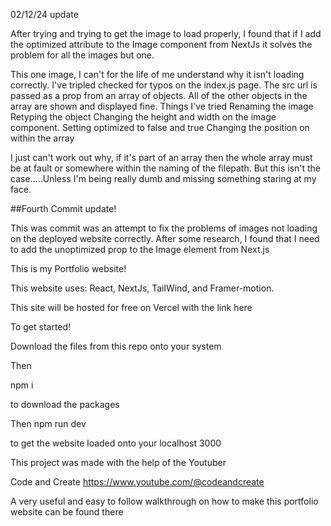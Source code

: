 02/12/24 update

After trying and trying to get the image to load properly, I found that if I add the optimized attribute to the Image component from NextJs it solves the problem for all the images but one.

This one image, I can't for the life of me understand why it isn't loading correctly. I've tripled checked for typos on the index.js page. The src url is passed as a prop from an array of objects. All of the other objects in the array are shown and displayed fine.
Things I've tried
Renaming the image
Retyping the object
Changing the height and width on the image component.
Setting optimized to false and true
Changing the position on within the array

I just can't work out why, if it's part of an array then the whole array must be at fault or somewhere within the naming of the filepath. But this isn't the case.....Unless I'm being really dumb and missing something staring at my face.

##Fourth Commit update!

This was commit was an attempt to fix the problems of images not loading on the deployed website correctly.
After some research, I found that I need to add the unoptimized prop to the Image element from Next.js

This is my Portfolio website!

This website uses: React, NextJs, TailWind, and Framer-motion.

This site will be hosted for free on Vercel with the link here

To get started!

Download the files from this repo onto your system

Then

npm i

to download the packages

Then
npm run dev

to get the website loaded onto your localhost 3000

This project was made with the help of the Youtuber

Code and Create
https://www.youtube.com/@codeandcreate

A very useful and easy to follow walkthrough on how to make this portfolio website can be found there
